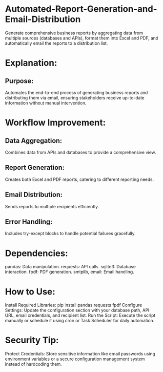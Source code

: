 # Automated-Report-Generation-and-Email-Distribution
Generate comprehensive business reports by aggregating data from multiple sources (databases and APIs), format them into Excel and PDF, and automatically email the reports to a distribution list.

# Explanation:
## Purpose: 
Automates the end-to-end process of generating business reports and distributing them via email, ensuring stakeholders receive up-to-date information without manual intervention.
# Workflow Improvement:
## Data Aggregation:
Combines data from APIs and databases to provide a comprehensive view.
## Report Generation: 
Creates both Excel and PDF reports, catering to different reporting needs.
## Email Distribution: 
Sends reports to multiple recipients efficiently.
## Error Handling: 
Includes try-except blocks to handle potential failures gracefully.
# Dependencies:
pandas: Data manipulation.
requests: API calls.
sqlite3: Database interaction.
fpdf: PDF generation.
smtplib, email: Email handling.

# How to Use:
Install Required Libraries:
pip install pandas requests fpdf
Configure Settings: Update the configuration section with your database path, API URL, email credentials, and recipient list.
Run the Script: Execute the script manually or schedule it using cron or Task Scheduler for daily automation.

# Security Tip:
Protect Credentials: Store sensitive information like email passwords using environment variables or a secure configuration management system instead of hardcoding them.
